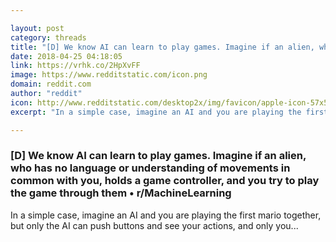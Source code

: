```yaml
---

layout: post
category: threads
title: "[D] We know AI can learn to play games. Imagine if an alien, who has no language or understanding of movements in common with you, holds a game controller, and you try to play the game through them"
date: 2018-04-25 04:18:05
link: https://vrhk.co/2HpXvFF
image: https://www.redditstatic.com/icon.png
domain: reddit.com
author: "reddit"
icon: http://www.redditstatic.com/desktop2x/img/favicon/apple-icon-57x57.png
excerpt: "In a simple case, imagine an AI and you are playing the first mario together, but only the AI can push buttons and see your actions, and only you..."

---
```


### [D] We know AI can learn to play games. Imagine if an alien, who has no language or understanding of movements in common with you, holds a game controller, and you try to play the game through them • r/MachineLearning

In a simple case, imagine an AI and you are playing the first mario together, but only the AI can push buttons and see your actions, and only you...